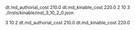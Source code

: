 dt.md_authorial_cost  210.0
dt.md_kinable_cost  220.0
2 10 3
./Insts/kinable/inst_3_10_2_0.json

3 10 2
dt.md_authorial_cost  210.0
dt.md_kinable_cost  220.0